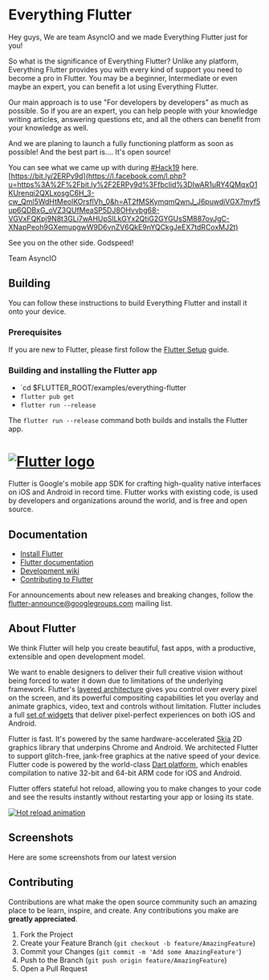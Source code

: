 # Everything Flutter 
Hey guys,
We are team AsyncIO and we made Everything Flutter just for you!

So what is the significance of Everything Flutter?
Unlike any platform, Everything Flutter provides you with every kind of support you need to become a pro in Flutter. You may be a beginner, Intermediate or even maybe an expert, you can benefit a lot using Everything Flutter.

Our main approach is to use "For developers by developers" as much as possible. So if you are an expert, you can help people with your knowledge writing articles, answering questions etc, and all the others can benefit from your knowledge as well.

And we are planing to launch a fully functioning platform as soon as possible! And the best part is.... It's open source!

You can see what we came up with during  [#Hack19](https://www.facebook.com/hashtag/hack19?source=feed_text&epa=HASHTAG)  here.
[https://bit.ly/2ERPy9d](https://l.facebook.com/l.php?u=https%3A%2F%2Fbit.ly%2F2ERPy9d%3Ffbclid%3DIwAR1uRY4QMqxO1KUrenqi2QXLxosgC6H_3-cw_Qml5WdHtMeolKOrsflVh_0&h=AT2fMSKymqmQwnJ_J6puwdiVGX7myf5up6QDBxG_oVZ3QUfMeaSP5DJ8OHvvbg68-VGVxFQKpj9N8t3GLi7wAHUpSlLkGYx2QtiG2GYGUsSM887ovJgC-XNapPeoh9GXemupgwW9D6vnZV6QkE9nYQCkgJeEX7tdRCoxMJ2t)

See you on the other side.
Godspeed!

Team AsyncIO


## Building

You can follow these instructions to build Everything Flutter
and install it onto your device.

### Prerequisites

If you are new to Flutter, please first follow
the [Flutter Setup](https://flutter.dev/setup/) guide.

### Building and installing the Flutter app

* `cd $FLUTTER_ROOT/examples/everything-flutter
* `flutter pub get`
* `flutter run --release`

The `flutter run --release` command both builds and installs the Flutter app.

 # [![Flutter logo][]][flutter.dev] 

Flutter is Google's mobile app SDK for crafting high-quality native interfaces
on iOS and Android in record time. Flutter works with existing code, is used by
developers and organizations around the world, and is free and open source.

## Documentation

* [Install Flutter](https://flutter.dev/get-started/)
* [Flutter documentation](https://flutter.dev/docs)
* [Development wiki](https://github.com/flutter/flutter/wiki)
* [Contributing to Flutter](https://github.com/flutter/flutter/blob/master/CONTRIBUTING.md)

For announcements about new releases and breaking changes, follow the
[flutter-announce@googlegroups.com](https://groups.google.com/forum/#!forum/flutter-announce)
mailing list.

## About Flutter

We think Flutter will help you create beautiful, fast apps, with a productive,
extensible and open development model.

We want to enable designers to deliver their full creative vision without being
forced to water it down due to limitations of the underlying framework.
Flutter's [layered architecture] gives you control over every pixel on the
screen, and its powerful compositing capabilities let you overlay and animate
graphics, video, text and controls without limitation. Flutter includes a full
[set of widgets][widget catalog] that deliver pixel-perfect experiences on both
iOS and Android.

Flutter is fast. It's powered by the same hardware-accelerated [Skia] 2D
graphics library that underpins Chrome and Android. We architected Flutter to
support glitch-free, jank-free graphics at the native speed of your device.
Flutter code is powered by the world-class [Dart platform], which enables
compilation to native 32-bit and 64-bit ARM code for iOS and Android.

Flutter offers stateful hot reload, allowing you to make changes to your code
and see the results instantly without restarting your app or losing its state.

[![Hot reload animation][]][Hot reload]

## Screenshots

Here are some screenshots from our latest version
<!-- CONTRIBUTING -->
## Contributing

Contributions are what make the open source community such an amazing place to be learn, inspire, and create. Any contributions you make are **greatly appreciated**.

1. Fork the Project
2. Create your Feature Branch (`git checkout -b feature/AmazingFeature`)
3. Commit your Changes (`git commit -m 'Add some AmazingFeature'`)
4. Push to the Branch (`git push origin feature/AmazingFeature`)
5. Open a Pull Request


[Flutter logo]: https://flutter.dev/assets/flutter-lockup-4cb0ee072ab312e59784d9fbf4fb7ad42688a7fdaea1270ccf6bbf4f34b7e03f.svg
[flutter.dev]: https://flutter.dev
[Gitter Channel]: https://badges.gitter.im/flutter/flutter.svg
[Gitter badge]: https://gitter.im/flutter/flutter?utm_source=badge&utm_medium=badge&utm_campaign=pr-badge&utm_content=badge
[layered architecture]: https://flutter.dev/docs/resources/inside-flutter
[widget catalog]: https://flutter.dev/widgets/
[Reflectly hero image]: https://github.com/flutter/website/blob/master/src/images/homepage/reflectly-hero-600px.png
[Skia]: https://skia.org/
[Dart platform]: https://dart.dev/
[Hot reload animation]: https://raw.githubusercontent.com/flutter/website/master/src/_assets/image/tools/android-studio/hot-reload.gif
[Hot reload]: https://flutter.dev/docs/development/tools/hot-reload
[Visual Studio Code]: https://marketplace.visualstudio.com/items?itemName=Dart-Code.flutter
[IntelliJ / Android Studio]: https://plugins.jetbrains.com/plugin/9212-flutter
[Flutter packages]: https://pub.dev/flutter
[interop example]: https://github.com/flutter/flutter/tree/master/examples/platform_channel
